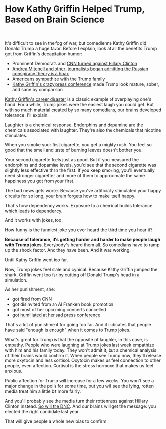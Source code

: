 # How Kathy Griffin Helped Trump, Based on Brain Science

 

It's difficult to see in the fog of war, but comedienne Kathy Griffin did Donald Trump a huge favor. Before I explain, look at all the benefits Trump got from Griffin's decapitation humor:

* Prominent Democrats and [CNN turned against Hillary Clinton](http://freebeacon.com/politics/cnn-banner-blasts-hillary-clinton-for-post-election-excuses-tour/)
* [Andrea Mitchell and other  journalists began admitting the Russian conspiracy theory is a hoax](http://www.realclearpolitics.com/video/2017/06/01/andrea_mitchell_no_evidence_for_hillarys_conspiracy_theory_that_russia_must_have_had_help_from_americans.html)
* Americans sympathize with the Trump family
* [Kathy Griffin's crazy press conference](http://www.thegatewaypundit.com/2017/06/kathy-griffin-address-fallout-bloodied-trump-severed-head-photo-shoot-live-feed/) made Trump look mature, sober, and sane by comparison

[Kathy Griffin's career disaster](http://www.stltoday.com/news/national/a-rambling-kathy-griffin-predicts-her-career-is-over-trump/article_611b9b4e-2d31-5ce3-bc2b-9afca49e59e0.html) is a classic example of overplaying one's hand. For a while, Trump jokes were the easiest laugh you could get. But with so much material created by so many comedians, our brains developed tolerance. I'll explain.

Laughter is a chemical response. Endorphins and dopamine are the chemicals associated with laughter. They're also the chemicals that nicotine stimulates.

When you smoke your first cigarette, you get a mighty rush. You feel so good that the smell and taste of burning leaves doesn't bother you.

Your second cigarette feels just as good. But if you measured the endorphins and dopamine levels, you'd see that the second cigarette was slightly less effective than the first. If you keep smoking, you'll eventually need stronger cigarettes and more of them to approximate the same happiness you got from your first.

The bad news gets worse. Because you've artificially stimulated your happy circuits for so long, your brain forgets how to make itself happy.

That's how dependency works. Exposure to a chemical builds tolerance which leads to dependency.

And it works with jokes, too.

How funny is the funniest joke you ever heard the third time you hear it?

**Because of tolerance, it's getting harder and harder to make people laugh with Trump jokes**. Everybody's heard them all. So comedians have to ramp up the shock factor. And they have been. And it was working.

Until Kathy Griffin went too far.

Now, Trump jokes feel stale and cynical. Because Kathy Griffin jumped the shark. Griffin went too far by cutting off Donald Trump's head in a simulation.

As her punishment, she:

* got fired from CNN
* got disinvited from an Al Franken book promotion
* got most of her upcoming concerts cancelled
* [got humiliated at her sad press conference](http://www.thegatewaypundit.com/2017/06/tgp-reporter-trolls-kathy-griffin-press-conference-im-gateway-pundit-best-website-america-video/)

That's a lot of punishment for going too far. And it indicates that people have said "enough is enough" when it comes to Trump jokes.

What's great for Trump is that the opposite of laughter, in this case, is empathy. People who were laughing at Trump jokes last week empathize with him and his family today. They won't admit it, but a chemical analysis of their brains would confirm it. When people see Trump now, they'll release more oxytocin and less cortisol. Oxytocin makes us feel connection to other people, even affection. Cortisol is the stress hormone that makes us feel anxious.

Public affection for Trump will increase for a few weeks. You won't see a major change in the polls for some time, but you will see the lying, rotten media treat him a little bit more fairly.

And you'll probably see the media turn their rottenness against Hillary Clinton instead. [So will the DNC](http://www.zerohedge.com/news/2017-06-02/democratic-operative-says-hillary-clintons-dnc-claims-are-fing-bulls). And our brains will get the message: you elected the right candidate last year.

That will give people a whole new bias to confirm.